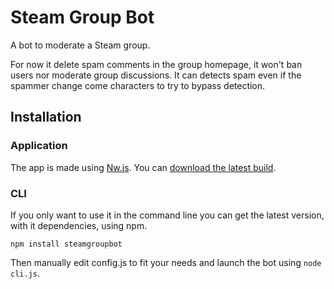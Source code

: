# Steam Group Bot

A bot to moderate a Steam group.

For now it delete spam comments in the group homepage, it won't ban users nor moderate group discussions. It can detects spam even if the spammer change come characters to try to bypass detection.

## Installation

### Application

The app is made using [Nw.js](https://nwjs.io/). You can [download the latest build](https://github.com/Jarzon/SteamGroupBot/releases/download/v1.0.0-alpha/SGBot.zip).

### CLI

If you only want to use it in the command line you can get the latest version, with it dependencies, using npm.

    npm install steamgroupbot

Then manually edit config.js to fit your needs and launch the bot using `node cli.js`.